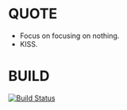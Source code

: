 # QUOTE

* Focus on focusing on nothing.
* KISS.

# BUILD

[![Build Status](https://travis-ci.org/ACC-GIT/ACCBefuncool.svg?branch=main)](https://travis-ci.org/ACC-GIT/ACCBefuncool)